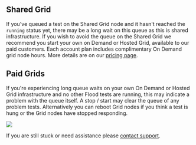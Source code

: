 ## Shared Grid

If you've queued a test on the Shared Grid node and it hasn't reached the `running` status yet, there may be a long wait on this queue as this is shared infrastructure. If you wish to avoid the queue on the Shared Grid we recommend you start your own on Demand or Hosted Grid, available to our paid customers. Each account plan includes complimentary On Demand grid node hours. More details are on our [pricing page](/pricing).

## Paid Grids

If you're experiencing long queue waits on your own On Demand or Hosted Grid infrastructure and no other Flood tests are running, this may indicate a problem with the queue itself. A stop / start may clear the queue of any problem tests. Alternatively you can reboot Grid nodes if you think a test is hung or the Grid nodes have stopped responding.

![](https://s3.amazonaws.com/flood-io-support/Flood_IO_2014-10-07_21-46-41.jpg)

If you are still stuck or need assistance please [contact support](mailto:support@flood.io).